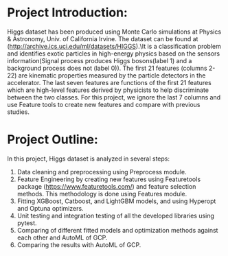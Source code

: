 # Project Introduction:

Higgs dataset has been produced using Monte Carlo simulations at Physics & Astronomy, Univ. of California Irvine. The dataset can be found at (http://archive.ics.uci.edu/ml/datasets/HIGGS).\It is a classification problem and identifies exotic particles in high-energy physics based on the sensors information(Signal process produces Higgs bosons(label 1) and a background process does not (label 0)).
The first 21 features (columns 2-22) are kinematic properties measured by the particle detectors in the accelerator. The last seven features are functions of the first 21 features which are high-level features derived by physicists to help discriminate between the two classes. For this project, we ignore the last 7 columns and use Feature tools to create new features and compare with previous studies.

# Project Outline:

In this project, Higgs dataset is analyzed in several steps:
1. Data cleaning and preprocessing using Preprocess module.
2. Feature Engineering by creating new features using Featuretools package (https://www.featuretools.com/) and feature selection methods. This methodology is done using Features module.
3. Fitting XGBoost, Catboost, and LightGBM models, and using Hyperopt and Optuna optimizers. 
4. Unit testing and integration testing of all the developed libraries using pytest.
5. Comparing of different fitted models and optimization methods against each other and AutoML of GCP.
6. Comparing the results with AutoML of GCP.


